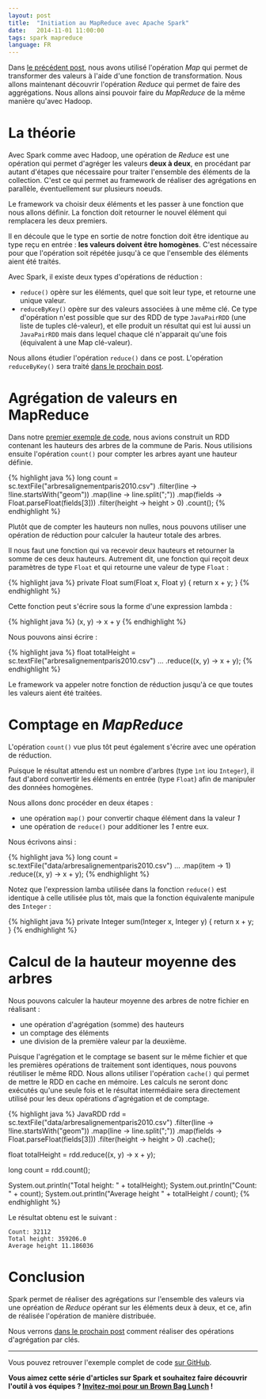 ```yaml
---
layout: post
title:  "Initiation au MapReduce avec Apache Spark"
date:   2014-11-01 11:00:00
tags: spark mapreduce
language: FR
---
```

Dans [le précédent post](/2014/10/29/introduction-apache-spark.html), nous avons utilisé l'opération _Map_ qui permet de transformer des valeurs à l'aide d'une fonction de transformation. Nous allons maintenant découvrir l'opération _Reduce_ qui permet de faire des aggrégations. Nous allons ainsi pouvoir faire du _MapReduce_ de la même manière qu'avec Hadoop.

# La théorie

Avec Spark comme avec Hadoop, une opération de _Reduce_ est une opération qui permet d'agréger les valeurs **deux à deux**, en procédant par autant d'étapes que nécessaire pour traiter l'ensemble des éléments de la collection. C'est ce qui permet au framework de réaliser des agrégations en parallèle, éventuellement sur plusieurs noeuds.

Le framework va choisir deux éléments et les passer à une fonction que nous allons définir. La fonction doit retourner le nouvel élément qui remplacera les deux premiers.

Il en découle que le type en sortie de notre fonction doit être identique au type reçu en entrée : **les valeurs doivent être homogènes**. C'est nécessaire pour que l'opération soit répétée jusqu'à ce que l'ensemble des éléments aient été traités.

Avec Spark, il existe deux types d'opérations de réduction :

- `reduce()` opère sur les éléments, quel que soit leur type, et retourne une unique valeur.
- `reduceByKey()` opère sur des valeurs associées à une même clé. Ce type d'opération n'est possible que sur des RDD de type `JavaPairRDD` (une liste de tuples clé-valeur), et elle produit un résultat qui est lui aussi un `JavaPairRDD` mais dans lequel chaque clé n'apparait qu'une fois (équivalent à une Map clé-valeur).

Nous allons étudier l'opération `reduce()` dans ce post. L'opération `reduceByKey()` sera traité [dans le prochain post](/2014/11/06/mapreduce-et-manipulations-par-cles-avec-apache-spark.html).

# Agrégation de valeurs en MapReduce

Dans notre [premier exemple de code](/2014/10/29/introduction-apache-spark.html), nous avions construit un RDD contenant les hauteurs des arbres de la commune de Paris. Nous utilisions ensuite l'opération `count()` pour compter les arbres ayant une hauteur définie.

{% highlight java %}
long count = sc.textFile("arbresalignementparis2010.csv")
        .filter(line -> !line.startsWith("geom"))
        .map(line -> line.split(";"))
        .map(fields -> Float.parseFloat(fields[3]))
        .filter(height -> height > 0)
        .count();
{% endhighlight %}

Plutôt que de compter les hauteurs non nulles, nous pouvons utiliser une opération de réduction pour calculer la hauteur totale des arbres.

Il nous faut une fonction qui va recevoir deux hauteurs et retourner la somme de ces deux hauteurs. Autrement dit, une fonction qui reçoit deux paramètres de type `Float` et qui retourne une valeur de type `Float` :

{% highlight java %}
private Float sum(Float x, Float y) {
    return x + y;
}
{% endhighlight %}

Cette fonction peut s'écrire sous la forme d'une expression lambda :

{% highlight java %}
(x, y) -> x + y
{% endhighlight %}

Nous pouvons ainsi écrire :

{% highlight java %}
float totalHeight = sc.textFile("arbresalignementparis2010.csv")
        ...
        .reduce((x, y) -> x + y);
{% endhighlight %}

Le framework va appeler notre fonction de réduction jusqu'à ce que toutes les valeurs aient été traitées.

# Comptage en _MapReduce_

L'opération `count()` vue plus tôt peut également s'écrire avec une opération de réduction.

Puisque le résultat attendu est un nombre d'arbres (type `ìnt` iou `Integer`), il faut d'abord convertir les éléments en entrée (type `Float`) afin de manipuler des données homogènes.

Nous allons donc procéder en deux étapes :

- une opération `map()` pour convertir chaque élément dans la valeur _1_
- une opération de `reduce()` pour additioner les _1_ entre eux.

Nous écrivons ainsi :

{% highlight java %}
long count = sc.textFile("data/arbresalignementparis2010.csv")
        ...
        .map(item -> 1)
        .reduce((x, y) -> x + y);
{% endhighlight %}

Notez que l'expression lamba utilisée dans la fonction `reduce()` est identique à celle utilisée plus tôt, mais que la fonction équivalente manipule des `Integer` :

{% highlight java %}
private Integer sum(Integer x, Integer y) {
    return x + y;
}
{% endhighlight %}

# Calcul de la hauteur moyenne des arbres

Nous pouvons calculer la hauteur moyenne des arbres de notre fichier en réalisant :

- une opération d'agrégation (somme) des hauteurs
- un comptage des éléments
- une division de la première valeur par la deuxième.

Puisque l'agrégation et le comptage se basent sur le même fichier et que les premières opérations de traitement sont identiques, nous pouvons réutiliser le même RDD. Nous allons utiliser l'opération `cache()` qui permet de mettre le RDD en cache en mémoire. Les calculs ne seront donc exécutés qu'une seule fois et le résultat intermédiaire sera directement utilisé pour les deux opérations d'agrégation et de comptage.

{% highlight java %}
JavaRDD<Float> rdd = sc.textFile("data/arbresalignementparis2010.csv")
        .filter(line -> !line.startsWith("geom"))
        .map(line -> line.split(";"))
        .map(fields -> Float.parseFloat(fields[3]))
        .filter(height -> height > 0)
        .cache();

float totalHeight = rdd.reduce((x, y) -> x + y);

long count = rdd.count();

System.out.println("Total height: " + totalHeight);
System.out.println("Count: " + count);
System.out.println("Average height " + totalHeight / count);
{% endhighlight %}

Le résultat obtenu est le suivant :

    Count: 32112
    Total height: 359206.0
    Average height 11.186036

# Conclusion

Spark permet de réaliser des agrégations sur l'ensemble des valeurs via une opréation de _Reduce_ opérant sur les éléments deux à deux, et ce, afin de réalisée l'opération de manière distribuée.

Nous verrons [dans le prochain post](/2014/11/06/mapreduce-par-cles-avec-apache-spark.html) comment réaliser des opérations d'agrégation par clés.

---

Vous pouvez retrouver l'exemple complet de code [sur GitHub](https://github.com/aseigneurin/spark-sandbox).

**Vous aimez cette série d'articles sur Spark et souhaitez faire découvrir l'outil à vos équipes ? [Invitez-moi pour un Brown Bag Lunch](http://www.brownbaglunch.fr/baggers.html#Alexis_Seigneurin_Paris) !**